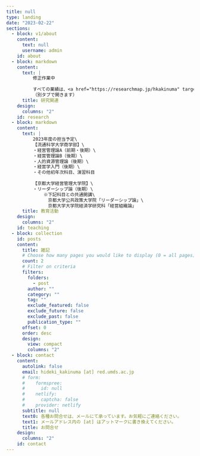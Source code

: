 ```yaml
---
title: null
type: landing
date: "2023-02-22"
sections:
  - block: v1/about
    content:
      text: null
      username: admin
    id: about
  - block: markdown
    content:
      text: |
          修正作業中
          
          すべての業績は、<a href="https://researchmap.jp/hkakinuma" target="_blank" rel="noopener noreferrer">Researchmap</a> にてご覧いただけます。\
          （別タブで開きます）
      title: 研究関連
    design:
      columns: "2"
    id: research
  - block: markdown
    content:
      text: |
          2023年度の担当予定\
          【流通科学大学商学部】\
          ・経営管理論A（前期・後期）\
          ・経営管理論B（後期）\
          ・人的資源管理論（後期）\
          ・経営学入門（後期）\
          ・その他初年次科目、演習科目
          
          【京都大学経営管理大学院】\
          ・リーダーシップ論（後期）\
              ※下記科目との共通開講\
              　京都大学公共政策大学院「リーダーシップ論」\
              　京都大学大学院経済学研究科「経営組織論」
      title: 教育活動
    design:
      columns: "2"
    id: teaching
  - block: collection
    id: posts
    content:
      title: 雑記
      # Choose how many pages you would like to display (0 = all pages)
      count: 2
      # Filter on criteria
      filters:
        folders:
          - post
        author: ""
        category: ""
        tag: ""
        exclude_featured: false
        exclude_future: false
        exclude_past: false
        publication_type: ""
      offset: 0
      order: desc
      design:
        view: compact
        columns: "2"
  - block: contact
    content:
      autolink: false
      email: hideki_kakinuma [at] red.umds.ac.jp
      # form:
      #    formspree:
      #      id: null
      #    netlify:
      #      captcha: false
      #    provider: netlify
      subtitle: null
      text0: 各種お問合せは、メールにて承っています。お気軽にご連絡ください。
      text1: メールアドレス内の [at] はアットマークに書き換えてください。
      title: お問合せ
    design:
      columns: "2"
    id: contact
---
```

